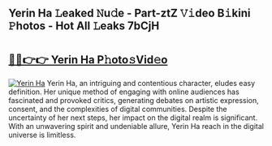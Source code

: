 ## Yerin Ha 𝙻eaked 𝙽u𝚍e - Part-ztZ 𝚅𝚒deo B𝚒kini 𝙿hotos - Hot All 𝙻eaks 7bCjH

# <h2><a href="http://ld0asgq.urlbe.top/?page=Yerin+Ha">🔗🔗👉👉 Yerin Ha P𝚑oto𝚜Vid𝚎o</a></h2>

[![Yerin Ha](https://i.imgur.com/eBuTRDB.gif)](http://ld0asgq.urlbe.top/?page=Yerin+Ha)
Yerin Ha, an intriguing and contentious character, eludes easy definition. Her unique method of engaging with online audiences has fascinated and provoked critics, generating debates on artistic expression, consent, and the complexities of digital communities. Despite the uncertainty of her next steps, her impact on the digital realm is significant. With an unwavering spirit and undeniable allure, Yerin Ha reach in the digital universe is limitless.
